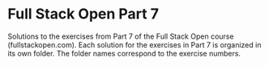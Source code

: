 # Full Stack Open Part 7

Solutions to the exercises from Part 7 of the Full Stack Open course (fullstackopen.com). Each solution for the exercises in Part 7 is organized in its own folder. The folder names correspond to the exercise numbers.